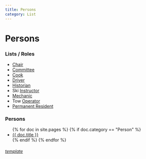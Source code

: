 ```yaml
---
title: Persons
category: List
---
```

# Persons
### Lists / Roles

* [Chair](Chair)
* [Committee](Committee)
* [Cook](Cook)
* [Driver](Driver)
* [Historian](Historian)
* Ski [Instructor](Instructor)
* [Mechanic](Mechanic)
* Tow [Operator](Operator)
* [Permanent Resident](Permanent-Resident)

### Persons

<ul>
  {% for doc in site.pages %}
    {% if doc.category == "Person" %}
      <li><a href="{{ doc.url }}">{{ doc.title }}</a></li>
    {% endif %}
  {% endfor %}
</ul>


###### [template](Person-Template)
